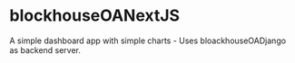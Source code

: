 # blockhouseOANextJS
A simple dashboard app with simple charts - Uses bloackhouseOADjango as backend server.
